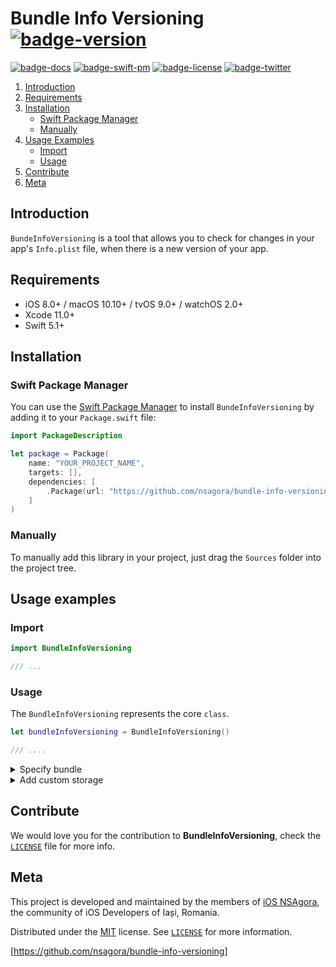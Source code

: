 # Bundle Info Versioning [![badge-version]][url-project]

[![badge-docs]][url-docs]
[![badge-swift-pm]][url-swift-pm]
[![badge-license]][url-license]
[![badge-twitter]][url-twitter]

1. [Introduction](#introduction)
2. [Requirements](#requirements)
3. [Installation](#installation)
	- [Swift Package Manager](#swift-package-manager)
	- [Manually](#manually)
4. [Usage Examples](#usage-examples)
    - [Import](#import)
    - [Usage](#usage)
6. [Contribute](#contribute)
7. [Meta](#meta)

## Introduction

`BundeInfoVersioning` is a tool that allows you to check for changes in your app's `Info.plist` file, when there is a new version of your app.

## Requirements

- iOS 8.0+ / macOS 10.10+ / tvOS 9.0+ / watchOS 2.0+
- Xcode 11.0+
- Swift 5.1+

## Installation

### Swift Package Manager

You can use the [Swift Package Manager][url-swift-pm] to install `BundeInfoVersioning` by adding it to your `Package.swift` file:

```swift
import PackageDescription

let package = Package(
    name: "YOUR_PROJECT_NAME",
    targets: [],
    dependencies: [
        .Package(url: "https://github.com/nsagora/bundle-info-versioning", majorVersion: 1),
    ]
)
```

### Manually

To manually add this library in your project, just drag the `Sources` folder into the project tree.

## Usage examples

### Import

``` swift
import BundleInfoVersioning

/// ...
```

### Usage 

The `BundleInfoVersioning` represents the core `class`.

```swift
let bundleInfoVersioning = BundleInfoVersioning()

/// ....
```

<details>
<summary>Specify bundle</summary>

```swift
let bundleInfoVersioning = BundleInfoVersioning(bundle: .main)

/// ....
```
</details>

<details>
<summary>Add custom storage</summary>

```swift
let storage: BundleInfoVersioning.Storage = ....
let bundleInfoVersioning = BundleInfoVersioning(bundle: .main, storage: storage)

/// ....
```
</details>

## Contribute

We would love you for the contribution to **BundleInfoVersioning**, check the [``LICENSE``][url-license-file] file for more info.

## Meta

This project is developed and maintained by the members of [iOS NSAgora][url-twitter], the community of iOS Developers of Iași, Romania.

Distributed under the [MIT][url-license] license. See [``LICENSE``][url-license-file] for more information.

[https://github.com/nsagora/bundle-info-versioning]

[url-project]: https://github.com/nsagora/bundle-info-versioning
[url-docs]: https://nsagora.github.io/bundle-info-versioning/

[url-carthage]: https://github.com/Carthage/Carthage
[url-carthage-cartfile]: https://github.com/Carthage/Carthage/blob/master/Documentation/Artifacts.md#cartfile

[url-cocoapods]: https://cocoapods.org
[url-cocoapods-podfile]: https://guides.cocoapods.org/syntax/podfile.html

[url-swift-pm]: https://swift.org/package-manager

[url-license]: http://choosealicense.com/licenses/mit/
[url-license-file]: https://github.com/nsagora/bundle-info-versioning/blob/develop/LICENSE
[url-twitter]: https://twitter.com/nsagora
[url-travis]: https://travis-ci.org/nsagora/bundle-info-versioning
[url-codecov]: https://codecov.io/gh/nsagora/bundle-info-versioning
[url-homebrew]: http://brew.sh/

[badge-license]: https://img.shields.io/badge/license-MIT-blue.svg?style=flat
[badge-twitter]: https://img.shields.io/badge/twitter-%40nsgaora-blue.svg?style=flat
[badge-travis]: https://travis-ci.org/nsagora/validation-toolkit.svg?branch=develop
[badge-codecov]: https://codecov.io/gh/nsagora/validation-toolkit/branch/develop/graph/badge.svg
[badge-swift-pm]: https://img.shields.io/badge/swift%20pm-compatible-4BC51D.svg?style=flat
[badge-carthage]: https://img.shields.io/badge/carthage-compatible-4BC51D.svg?style=flat
[badge-version]: https://img.shields.io/badge/version-0.1.0-blue.svg?style=flat
[badge-docs]: https://img.shields.io/badge/docs-57%25-orange.svg?style=flat